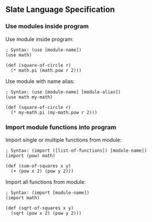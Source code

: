 ## Slate Language Specification

### Use modules inside program

Use module inside program:
```
; Syntax: (use [module-name])
(use math)

(def (square-of-circle r) 
  (* math.pi (math.pow r 2)))
```

Use module with name alias:
```
; Syntax: (use [module-name] [module-alias])
(use math my-math)

(def (square-of-circle r) 
  (* my-math.pi (my-math.pow r 2)))
```

### Import module functions into program

Import single or multiple functions from module:
```
; Syntax: (import ([list-of-functions]) [module-name])
(import (pow) math)

(def (sum-of-squares x y)
  (+ (pow x 2) (pow y 2)))
```

Import all functions from module:
```
; Syntax: (import [module-name])
(import math)

(def (sqrt-of-squares x y)
  (sqrt (pow x 2) (pow y 2)))
```
